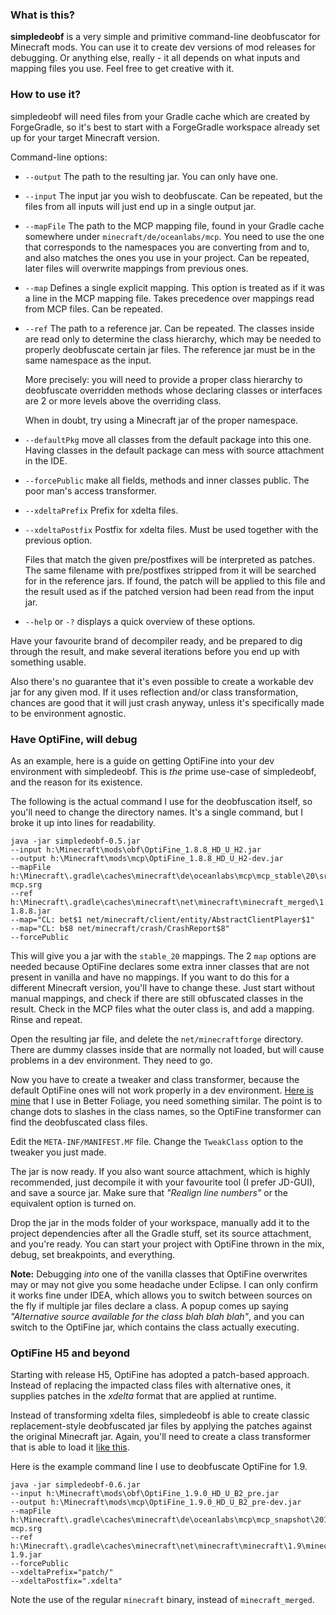 ### What is this?

**simpledeobf** is a very simple and primitive command-line deobfuscator for
Minecraft mods. You can use it to create dev versions of mod releases
for debugging. Or anything else, really - it all depends on what inputs and
mapping files you use. Feel free to get creative with it.

### How to use it?

simpledeobf will need files from your Gradle cache which are created by
ForgeGradle, so it's best to start with a ForgeGradle workspace already
set up for your target Minecraft version.

Command-line options:

* `--output` The path to the resulting jar. You can only have one.
* `--input` The input jar you wish to deobfuscate. Can be repeated, but the
files from all inputs will just end up in a single output jar.
* `--mapFile` The path to the MCP mapping file, found in your Gradle cache
somewhere under `minecraft/de/oceanlabs/mcp`. You need to use the one that
corresponds to the namespaces you are converting from and to, and also
matches the ones you use in your project. Can be repeated, later files will
overwrite mappings from previous ones.
* `--map` Defines a single explicit mapping. This option is treated as if
it was a line in the MCP mapping file. Takes precedence over mappings
read from MCP files. Can be repeated.
* `--ref` The path to a reference jar. Can be repeated. The classes inside
are read only to determine the class hierarchy, which may be needed to properly
deobfuscate certain jar files. The reference jar must be in the same namespace
as the input.

   More precisely: you will need to provide a proper class hierarchy
to deobfuscate overridden methods whose declaring classes or interfaces are
2 or more levels above the overriding class.

   When in doubt, try using a Minecraft jar of the proper namespace.
* `--defaultPkg` move all classes from the default package into this one. Having
classes in the default package can mess with source attachment in the IDE.
* `--forcePublic` make all fields, methods and inner classes public. The
poor man's access transformer.
* `--xdeltaPrefix` Prefix for xdelta files.
* `--xdeltaPostfix` Postfix for xdelta files. Must be used together with the
previous option.

   Files that match the given pre/postfixes will be interpreted as patches.
   The same filename with pre/postfixes stripped from it will be searched for
   in the reference jars. If found, the patch will be applied to this file
   and the result used as if the patched version had been read from the
   input jar.
* `--help` or `-?` displays a quick overview of these options.

Have your favourite brand of decompiler ready, and be prepared to dig through
the result, and make several iterations before you end up with something
usable.

Also there's no guarantee that it's even possible to create a workable dev jar
for any given mod. If it uses reflection and/or class transformation, chances
are good that it will just crash anyway, unless it's specifically made to be
environment agnostic.

### Have OptiFine, will debug

As an example, here is a guide on getting OptiFine into your dev
environment with simpledeobf. This is *the* prime use-case of simpledeobf,
and the reason for its existence.

The following is the actual command I use for the deobfuscation itself,
so you'll need to change the directory names. It's a single command, but I
broke it up into lines for readability.
```
java -jar simpledeobf-0.5.jar
--input h:\Minecraft\mods\obf\OptiFine_1.8.8_HD_U_H2.jar
--output h:\Minecraft\mods\mcp\OptiFine_1.8.8_HD_U_H2-dev.jar
--mapFile h:\Minecraft\.gradle\caches\minecraft\de\oceanlabs\mcp\mcp_stable\20\srgs\notch-mcp.srg
--ref h:\Minecraft\.gradle\caches\minecraft\net\minecraft\minecraft_merged\1.8.8\minecraft_merged-1.8.8.jar
--map="CL: bet$1 net/minecraft/client/entity/AbstractClientPlayer$1"
--map="CL: b$8 net/minecraft/crash/CrashReport$8"
--forcePublic
```
This will give you a jar with the `stable_20` mappings. The 2 `map` options are
needed because OptiFine declares some extra inner classes that are not present
in vanilla and have no mappings. If you want to do this for a different Minecraft
version, you'll have to change these. Just start without manual mappings, and
check if there are still obfuscated classes in the result. Check in the MCP
files what the outer class is, and add a mapping. Rinse and repeat.

Open the resulting jar file, and delete the `net/minecraftforge` directory.
There are dummy classes inside that are normally not loaded, but will cause
problems in a dev environment. They need to go.

Now you have to create a tweaker and class transformer, because the default
OptiFine ones will not work properly in a dev environment.
[Here is mine](https://github.com/octarine-noise/BetterFoliage/blob/c0be72bb37311508c68db5bd3b09d2f99a76614c/src/main/kotlin/optifine/OptifineTweakerDevWrapper.kt)
that I use in Better Foliage, you need something similar. The point is to
change dots to slashes in the class names, so the OptiFine transformer can find
the deobfuscated class files.

Edit the `META-INF/MANIFEST.MF` file. Change the `TweakClass` option to the
tweaker you just made.

The jar is now ready. If you also want source attachment, which is highly
recommended, just decompile it with your favourite tool (I prefer JD-GUI), and
save a source jar. Make sure that *"Realign line numbers"* or the equivalent
option is turned on.

Drop the jar in the mods folder of your workspace, manually add it to the project
dependencies after all the Gradle stuff, set its source attachment, and you're
ready. You can start your project with OptiFine thrown in the mix, debug,
set breakpoints, and everything.

**Note:** Debugging *into* one of the vanilla classes that OptiFine overwrites
may or may not give you some headache under Eclipse. I can only confirm it works
fine under IDEA, which allows you to switch between sources on the fly if multiple
jar files declare a class. A popup comes up saying *"Alternative source available
for the class blah blah blah"*, and you can switch to the OptiFine jar, which
contains the class actually executing.

### OptiFine H5 and beyond

Starting with release H5, OptiFine has adopted a patch-based approach. Instead of
replacing the impacted class files with alternative ones, it supplies patches in
the *xdelta* format that are applied at runtime.

Instead of transforming xdelta files, simpledeobf is able to create classic
replacement-style deobfuscated jar files by applying the patches against the
original Minecraft jar. Again, you'll need to create a class transformer that is
able to load it [like this](https://github.com/octarine-noise/BetterFoliage/blob/abf037d8a9640594a76b9f2524885da6f440bd41/src/main/kotlin/optifine/OptifineTweakerDevWrapper.kt).

Here is the example command line I use to deobfuscate OptiFine for 1.9.
```
java -jar simpledeobf-0.6.jar
--input h:\Minecraft\mods\obf\OptiFine_1.9.0_HD_U_B2_pre.jar
--output h:\Minecraft\mods\mcp\OptiFine_1.9.0_HD_U_B2_pre-dev.jar
--mapFile h:\Minecraft\.gradle\caches\minecraft\de\oceanlabs\mcp\mcp_snapshot\20160406\srgs\notch-mcp.srg
--ref h:\Minecraft\.gradle\caches\minecraft\net\minecraft\minecraft\1.9\minecraft-1.9.jar
--forcePublic
--xdeltaPrefix="patch/"
--xdeltaPostfix=".xdelta"
```

Note the use of the regular `minecraft` binary, instead of `minecraft_merged`.
